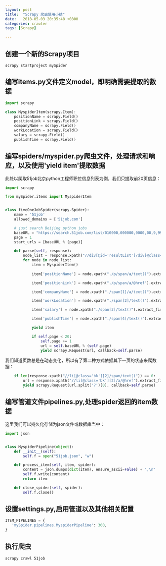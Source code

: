 ```yaml
---
layout: post
title:  "Scrapy 爬虫使用小结"
date:   2018-05-03 20:35:48 +0800
categories: crawler
tags: [Scrapy]

---
```


## 创建一个新的Scrapy项目

``` shell
scrapy startproject mySpider
```

## 编写items.py文件定义model，即明确需要提取的数据

``` python
import scrapy

class MyspiderItem(scrapy.Item):
    positionName = scrapy.Field()
    positionLink = scrapy.Field()
    companyName = scrapy.Field()
    workLocation = scrapy.Field()
    salary = scrapy.Field()
    publishTime = scrapy.Field()

```

## 编写spiders/myspider.py爬虫文件，处理请求和响应，以及使用'yield item'提取数据
此处以爬取51job北京python工程师职位信息列表为例，我们只提取前20页信息：

``` python
import scrapy

from mySpider.items import MyspiderItem


class fiveOneJobSpider(scrapy.Spider):
    name = '51job'
    allowed_domains = ['51job.com']

    # just search Beijing python jobs
    baseURL = "https://search.51job.com/list/010000,000000,0000,00,9,99,python,2,%s.html"
    page = 1
    start_urls = [baseURL % (page)]

    def parse(self, response):
        node_list = response.xpath("//div[@id='resultList']/div[@class='el']")
        for node in node_list:
            item = MyspiderItem()
           
            item['positionName'] = node.xpath("./p/span/a/text()").extract_first(default="").strip()

            item['positionLink'] = node.xpath("./p/span/a/@href").extract_first(default="").strip()

            item['companyName'] = node.xpath("./span[1]/a/text()").extract_first(default="").strip()

            item['workLocation'] = node.xpath("./span[2]/text()").extract_first(default="").strip()

            item['salary'] = node.xpath("./span[3]/text()").extract_first(default="").strip()

            item['publishTime'] = node.xpath("./span[4]/text()").extract_first(default="").strip()

            yield item

            if self.page < 20:
                self.page += 1
                url = self.baseURL % (self.page)
                yield scrapy.Request(url, callback=self.parse)           

```
我们知道页数总是在动态变化，所以有了第二种方式依据其下一页的状态来爬数据：

``` python
    if len(response.xpath("//li[@class='bk'][2]/span/text()")) == 0:
        url = response.xpath("//li[@class='bk'][2]/a/@href").extract_first()
        yield scrapy.Request(url.split('?')[0], callback=self.parse)
```
## 编写管道文件pipelines.py,处理spider返回的item数据

这里我们可以持久化存储为json文件或数据库当中：
``` python
import json


class MyspiderPipeline(object):
    def __init__(self):
        self.f = open("51job.json", "w")

    def process_item(self, item, spider):
        content = json.dumps(dict(item), ensure_ascii=False) + ",\n"
        self.f.write(content)
        return item

    def close_spider(self, spider):
        self.f.close()
```

## 设置settings.py,启用管道以及其他相关配置

``` python
ITEM_PIPELINES = {
   'mySpider.pipelines.MyspiderPipeline': 300,
}
```

## 执行爬虫

``` shell
scrapy crawl 51job

```

